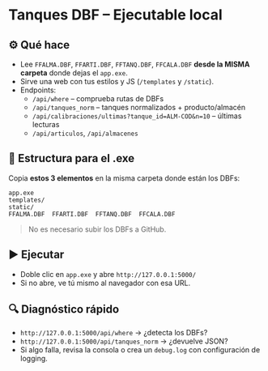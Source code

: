 # Tanques DBF – Ejecutable local

## ⚙️ Qué hace
- Lee `FFALMA.DBF`, `FFARTI.DBF`, `FFTANQ.DBF`, `FFCALA.DBF` **desde la MISMA carpeta** donde dejas el `app.exe`.
- Sirve una web con tus estilos y JS (`/templates` y `/static`).
- Endpoints:
  - `/api/where` – comprueba rutas de DBFs
  - `/api/tanques_norm` – tanques normalizados + producto/almacén
  - `/api/calibraciones/ultimas?tanque_id=ALM-COD&n=10` – últimas lecturas
  - `/api/articulos`, `/api/almacenes`

## 🧩 Estructura para el .exe
Copia **estos 3 elementos** en la misma carpeta donde están los DBFs:
```
app.exe
templates/
static/
FFALMA.DBF  FFARTI.DBF  FFTANQ.DBF  FFCALA.DBF
```
> No es necesario subir los DBFs a GitHub.

## ▶️ Ejecutar
- Doble clic en `app.exe` y abre `http://127.0.0.1:5000/`
- Si no abre, ve tú mismo al navegador con esa URL.

## 🔍 Diagnóstico rápido
- `http://127.0.0.1:5000/api/where` → ¿detecta los DBFs?
- `http://127.0.0.1:5000/api/tanques_norm` → ¿devuelve JSON?
- Si algo falla, revisa la consola o crea un `debug.log` con configuración de logging.
